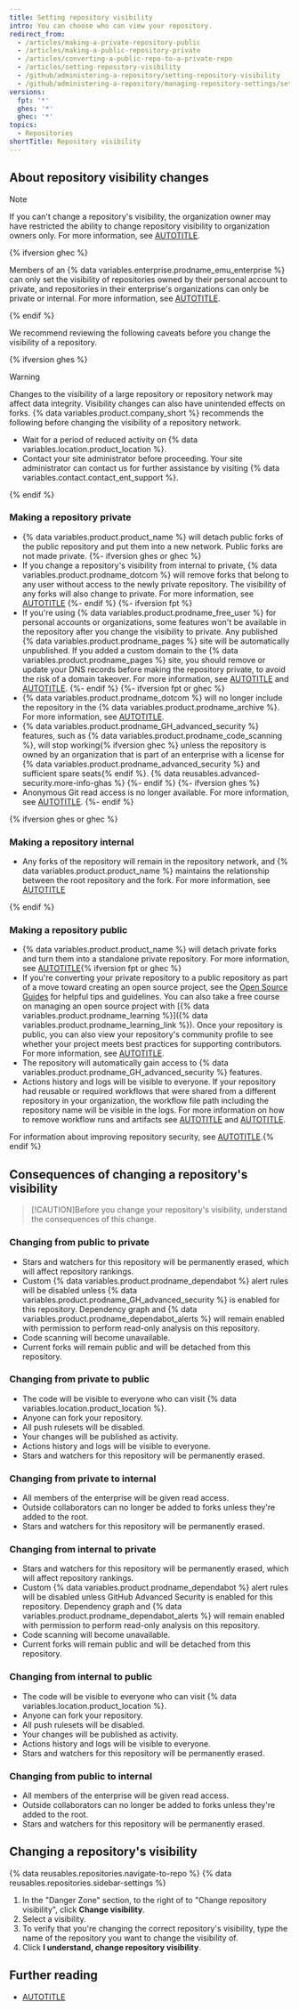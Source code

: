 ```yaml
---
title: Setting repository visibility
intro: You can choose who can view your repository.
redirect_from:
  - /articles/making-a-private-repository-public
  - /articles/making-a-public-repository-private
  - /articles/converting-a-public-repo-to-a-private-repo
  - /articles/setting-repository-visibility
  - /github/administering-a-repository/setting-repository-visibility
  - /github/administering-a-repository/managing-repository-settings/setting-repository-visibility
versions:
  fpt: '*'
  ghes: '*'
  ghec: '*'
topics:
  - Repositories
shortTitle: Repository visibility
---
```


## About repository visibility changes

> [!NOTE]
> If you can't change a repository's visibility, the organization owner may have restricted the ability to change repository visibility to organization owners only. For more information, see [AUTOTITLE](/organizations/managing-organization-settings/restricting-repository-visibility-changes-in-your-organization).

{% ifversion ghec %}

Members of an {% data variables.enterprise.prodname_emu_enterprise %} can only set the visibility of repositories owned by their personal account to private, and repositories in their enterprise's organizations can only be private or internal. For more information, see [AUTOTITLE](/admin/identity-and-access-management/using-enterprise-managed-users-for-iam/about-enterprise-managed-users).

{% endif %}

We recommend reviewing the following caveats before you change the visibility of a repository.

{% ifversion ghes %}

> [!WARNING]
> Changes to the visibility of a large repository or repository network may affect data integrity. Visibility changes can also have unintended effects on forks. {% data variables.product.company_short %} recommends the following before changing the visibility of a repository network.
>
> * Wait for a period of reduced activity on {% data variables.location.product_location %}.
> * Contact your site administrator before proceeding. Your site administrator can contact us for further assistance by visiting {% data variables.contact.contact_ent_support %}.

{% endif %}

### Making a repository private

* {% data variables.product.product_name %} will detach public forks of the public repository and put them into a new network. Public forks are not made private.
{%- ifversion ghes or ghec %}
* If you change a repository's visibility from internal to private, {% data variables.product.prodname_dotcom %} will remove forks that belong to any user without access to the newly private repository. The visibility of any forks will also change to private. For more information, see [AUTOTITLE](/pull-requests/collaborating-with-pull-requests/working-with-forks/what-happens-to-forks-when-a-repository-is-deleted-or-changes-visibility)
{%- endif %}
{%- ifversion fpt %}
* If you're using {% data variables.product.prodname_free_user %} for personal accounts or organizations, some features won't be available in the repository after you change the visibility to private. Any published {% data variables.product.prodname_pages %} site will be automatically unpublished. If you added a custom domain to the {% data variables.product.prodname_pages %} site, you should remove or update your DNS records before making the repository private, to avoid the risk of a domain takeover. For more information, see [AUTOTITLE](/get-started/learning-about-github/githubs-plans) and [AUTOTITLE](/pages/configuring-a-custom-domain-for-your-github-pages-site/managing-a-custom-domain-for-your-github-pages-site).
{%- endif %}
{%- ifversion fpt or ghec %}
* {% data variables.product.prodname_dotcom %} will no longer include the repository in the {% data variables.product.prodname_archive %}. For more information, see [AUTOTITLE](/repositories/archiving-a-github-repository/about-archiving-content-and-data-on-github#about-the-github-archive-program).
* {% data variables.product.prodname_GH_advanced_security %} features, such as {% data variables.product.prodname_code_scanning %}, will stop working{% ifversion ghec %} unless the repository is owned by an organization that is part of an enterprise with a license for {% data variables.product.prodname_advanced_security %} and sufficient spare seats{% endif %}. {% data reusables.advanced-security.more-info-ghas %}
{%- endif %}
{%- ifversion ghes %}
* Anonymous Git read access is no longer available. For more information, see [AUTOTITLE](/repositories/managing-your-repositorys-settings-and-features/managing-repository-settings/enabling-anonymous-git-read-access-for-a-repository).
{%- endif %}

{% ifversion ghes or ghec %}

### Making a repository internal

* Any forks of the repository will remain in the repository network, and {% data variables.product.product_name %} maintains the relationship between the root repository and the fork. For more information, see [AUTOTITLE](/pull-requests/collaborating-with-pull-requests/working-with-forks/what-happens-to-forks-when-a-repository-is-deleted-or-changes-visibility)

{% endif %}

### Making a repository public

* {% data variables.product.product_name %} will detach private forks and turn them into a standalone private repository. For more information, see [AUTOTITLE](/pull-requests/collaborating-with-pull-requests/working-with-forks/what-happens-to-forks-when-a-repository-is-deleted-or-changes-visibility#changing-a-private-repository-to-a-public-repository){% ifversion fpt or ghec %}
* If you're converting your private repository to a public repository as part of a move toward creating an open source project, see the [Open Source Guides](http://opensource.guide) for helpful tips and guidelines. You can also take a free course on managing an open source project with [{% data variables.product.prodname_learning %}]({% data variables.product.prodname_learning_link %}). Once your repository is public, you can also view your repository's community profile to see whether your project meets best practices for supporting contributors. For more information, see [AUTOTITLE](/communities/setting-up-your-project-for-healthy-contributions/about-community-profiles-for-public-repositories).
* The repository will automatically gain access to {% data variables.product.prodname_GH_advanced_security %} features.
* Actions history and logs will be visible to everyone. If your repository had reusable or required workflows that were shared from a different repository in your organization, the workflow file path including the repository name will be visible in the logs. For more information on how to remove workflow runs and artifacts see [AUTOTITLE](/actions/managing-workflow-runs#deleting-logs) and [AUTOTITLE](/rest/actions/workflow-runs).

For information about improving repository security, see [AUTOTITLE](/code-security/getting-started/securing-your-repository).{% endif %}

## Consequences of changing a repository's visibility

>[!CAUTION]Before you change your repository's visibility, understand the consequences of this change.

### Changing from public to private

* Stars and watchers for this repository will be permanently erased, which will affect repository rankings.
* Custom {% data variables.product.prodname_dependabot %} alert rules will be disabled unless {% data variables.product.prodname_GH_advanced_security %} is enabled for this repository. Dependency graph and {% data variables.product.prodname_dependabot_alerts %} will remain enabled with permission to perform read-only analysis on this repository.
* Code scanning will become unavailable.
* Current forks will remain public and will be detached from this repository.

### Changing from private to public

* The code will be visible to everyone who can visit {% data variables.location.product_location %}.
* Anyone can fork your repository.
* All push rulesets will be disabled.
* Your changes will be published as activity.
* Actions history and logs will be visible to everyone.
* Stars and watchers for this repository will be permanently erased.

### Changing from private to internal

* All members of the enterprise will be given read access.
* Outside collaborators can no longer be added to forks unless they're added to the root.
* Stars and watchers for this repository will be permanently erased.

### Changing from internal to private

* Stars and watchers for this repository will be permanently erased, which will affect repository rankings.
* Custom {% data variables.product.prodname_dependabot %} alert rules will be disabled unless GitHub Advanced Security is enabled for this repository. Dependency graph and {% data variables.product.prodname_dependabot_alerts %} will remain enabled with permission to perform read-only analysis on this repository.
* Code scanning will become unavailable.
* Current forks will remain public and will be detached from this repository.

### Changing from internal to public

* The code will be visible to everyone who can visit {% data variables.location.product_location %}.
* Anyone can fork your repository.
* All push rulesets will be disabled.
* Your changes will be published as activity.
* Actions history and logs will be visible to everyone.
* Stars and watchers for this repository will be permanently erased.

### Changing from public to internal

* All members of the enterprise will be given read access.
* Outside collaborators can no longer be added to forks unless they're added to the root.
* Stars and watchers for this repository will be permanently erased.

## Changing a repository's visibility

{% data reusables.repositories.navigate-to-repo %}
{% data reusables.repositories.sidebar-settings %}
1. In the "Danger Zone" section, to the right of to "Change repository visibility", click **Change visibility**.
1. Select a visibility.
1. To verify that you're changing the correct repository's visibility, type the name of the repository you want to change the visibility of.
1. Click **I understand, change repository visibility**.

## Further reading

* [AUTOTITLE](/repositories/creating-and-managing-repositories/about-repositories#about-repository-visibility)
